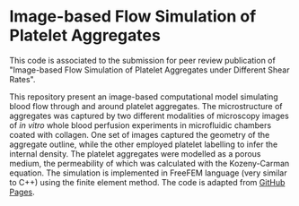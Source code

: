 # Image-based Flow Simulation of Platelet Aggregates

This code is associated to the submission for peer review publication of "Image-based Flow Simulation of Platelet Aggregates under Different Shear Rates". 

This repository present an image-based computational model simulating blood flow through and around platelet aggregates. The microstructure of aggregates was captured by two different modalities of microscopy images of *in vitro* whole blood perfusion experiments in microfluidic chambers coated with collagen. One set of images captured the geometry of the aggregate outline, while the other employed platelet labelling to infer the internal density. The platelet aggregates were modelled as a porous medium, the permeability of which was calculated with the Kozeny-Carman equation. The simulation is implemented in FreeFEM language (very similar to C++) using the finite element method. The code is adapted from [GitHub Pages](https://github.com/mbarzegary/navier-stokes-solver).
